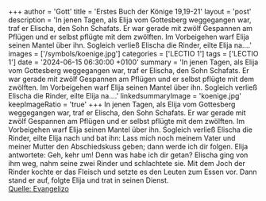 +++
author = 'Gott'
title = 'Erstes Buch der Könige 19,19-21'
layout = 'post'
description = 'In jenen Tagen, als Elija vom Gottesberg weggegangen war, traf er Elischa, den Sohn Schafats. Er war gerade mit zwölf Gespannen am Pflügen und er selbst pflügte mit dem zwölften. Im Vorbeigehen warf Elija seinen Mantel über ihn. Sogleich verließ Elischa die Rinder, eilte Elija na....'
images = ['/symbols/koenige.jpg']
categories = ['LECTIO 1']
tags = ['LECTIO 1']
date = '2024-06-15 06:30:00 +0100'
summary = 'In jenen Tagen, als Elija vom Gottesberg weggegangen war, traf er Elischa, den Sohn Schafats. Er war gerade mit zwölf Gespannen am Pflügen und er selbst pflügte mit dem zwölften. Im Vorbeigehen warf Elija seinen Mantel über ihn. Sogleich verließ Elischa die Rinder, eilte Elija na....'
linkedsummaryImage = 'koenige.jpg'
keepImageRatio = 'true'
+++
In jenen Tagen, als Elija vom Gottesberg weggegangen war, traf er Elischa, den Sohn Schafats. Er war gerade mit zwölf Gespannen am Pflügen und er selbst pflügte mit dem zwölften. Im Vorbeigehen warf Elija seinen Mantel über ihn.
Sogleich verließ Elischa die Rinder, eilte Elija nach und bat ihn: Lass mich noch meinem Vater und meiner Mutter den Abschiedskuss geben; dann werde ich dir folgen.<!--more--> Elija antwortete: Geh, kehr um! Denn was habe ich dir getan?
Elischa ging von ihm weg, nahm seine zwei Rinder und schlachtete sie. Mit dem Joch der Rinder kochte er das Fleisch und setzte es den Leuten zum Essen vor. Dann stand er auf, folgte Elija und trat in seinen Dienst.<br> [Quelle: Evangelizo](https://evangeliumtagfuertag.org/DE/gospel)